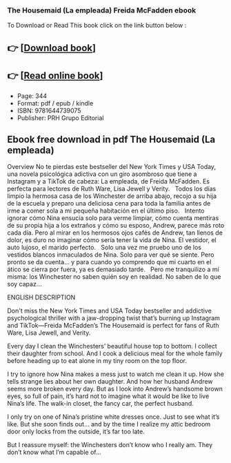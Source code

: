 ### The Housemaid (La empleada) Freida McFadden ebook

To Download or Read This book click on the link button below :

## 👉  [**[Download book](http://filesbooks.info/download.php?group=book&from=github.com&id=686273&lnk=1061 "Download book")**]

## 👉  [**[Read online book](http://filesbooks.info/download.php?group=book&from=github.com&id=686273&lnk=1061 "Read online book")**]


* Page: 344
* Format: pdf / epub / kindle
* ISBN: 9781644739075
* Publisher: PRH Grupo Editorial



## Ebook free download in pdf The Housemaid (La empleada)


Overview
No te pierdas este bestseller del New York Times y USA Today, una novela psicológica adictiva con un giro asombroso que tiene a Instagram y a TikTok de cabeza: La empleada, de Freida McFadden. Es perfecta para lectores de Ruth Ware, Lisa Jewell y Verity.
  
Todos los días limpio la hermosa casa de los Winchester de arriba abajo, recojo a su hija de la escuela y preparo una deliciosa cena para toda la familia antes de irme a comer sola a mi pequeña habitación en el último piso.
  
 Intento ignorar cómo Nina ensucia solo para verme limpiar, cómo cuenta mentiras de su propia hija a los extraños y cómo su esposo, Andrew, parece más roto cada día. Pero al mirar en los hermosos ojos cafés de Andrew, tan llenos de dolor, es duro no imaginar cómo sería tener la vida de Nina. El vestidor, el auto lujoso, el marido perfecto.
  
 Solo una vez me pruebo uno de los vestidos blancos inmaculados de Nina. Solo para ver qué se siente. Pero pronto se da cuenta... y para cuando yo comprendo que mi cuarto en el ático se cierra por fuera, ya es demasiado tarde.
  
 Pero me tranquilizo a mí misma: los Winchester no saben quién soy en realidad.
 No saben de lo que soy capaz...
 
 ENGLISH DESCRIPTION
 
 Don&#039;t miss the New York Times and USA Today bestseller and addictive psychological thriller with a jaw-dropping twist that’s burning up Instagram and TikTok—Freida McFadden’s The Housemaid is perfect for fans of Ruth Ware, Lisa Jewell, and Verity.

 Every day I clean the Winchesters’ beautiful house top to bottom. I collect their daughter from school. And I cook a delicious meal for the whole family before heading up to eat alone in my tiny room on the top floor.
 
 I try to ignore how Nina makes a mess just to watch me clean it up. How she tells strange lies about her own daughter. And how her husband Andrew seems more broken every day. But as I look into Andrew’s handsome brown eyes, so full of pain, it’s hard not to imagine what it would be like to live Nina’s life. The walk-in closet, the fancy car, the perfect husband.
 
 I only try on one of Nina’s pristine white dresses once. Just to see what it’s like. But she soon finds out… and by the time I realize my attic bedroom door only locks from the outside, it’s far too late.
 
 But I reassure myself: the Winchesters don’t know who I really am.
 They don’t know what I’m capable of…



